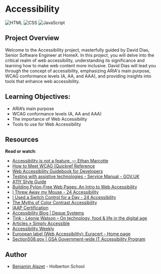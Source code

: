 # Accessibility

 ![HTML](https://img.shields.io/badge/-HTML-orange?logo=html5&logoColor=white) ![CSS](https://img.shields.io/badge/-CSS-blue?logo=css3&logoColor=white) ![JavaScript](https://img.shields.io/badge/-JavaScript-yellow?logo=javascript&logoColor=white)
 
## Project Overview

Welcome to the Accessibility project, masterfully guided by David Dias, Senior Software Engineer at HomeX. In this project, you will delve into the critical realm of web accessibility, understanding its significance and learning how to make web content more inclusive. David Dias will lead you through the concept of accessibility, emphasizing ARIA's main purpose, WCAG conformance levels (A, AA, and AAA), and providing insights into tools that enhance web accessibility.

## Learning Objectives:

-   ARIA’s main purpose
-   WCAG conformance levels (A, AA and AAA)
-   The importance of Web Accessibility
-   Tools to use for Web Accessibility

## Resources

**Read or watch**:

-   [Accessibility is not a feature. — Ethan Marcotte](https://intranet.hbtn.io/rltoken/KpTE68V9GdL7pm4l6ImWSg "Accessibility is not a feature. — Ethan Marcotte")
-   [How to Meet WCAG (Quickref Reference](https://intranet.hbtn.io/rltoken/UZmj1x99WEmIOEdfuYzAXQ "How to Meet WCAG (Quickref Reference")
-   [Web Accessibility Guidebook for Developers](https://intranet.hbtn.io/rltoken/F_Z9DJFNJmPGw7Z_1kP8bA "Web Accessibility Guidebook for Developers")
-   [Testing with assistive technologies - Service Manual - GOV.UK](https://intranet.hbtn.io/rltoken/is-SqFqGDu8knDObDQGpFg "Testing with assistive technologies - Service Manual - GOV.UK")
-   [A11Y Style Guide](https://intranet.hbtn.io/rltoken/TK3c4IZchCh95mQS2Ug3yg "A11Y Style Guide")
-   [Building Pylon-Free Web Pages: An Intro to Web Accessibility](https://intranet.hbtn.io/rltoken/Lf35D4vRP8_HaRl1KMCzPA "Building Pylon-Free Web Pages: An Intro to Web Accessibility")
-   [I Threw Away my Mouse - 24 Accessibility](https://intranet.hbtn.io/rltoken/n0rn0d1ICp3ABu7AphCqvg "I Threw Away my Mouse - 24 Accessibility")
-   [I Used a Switch Control for a Day - 24 Accessibility](https://intranet.hbtn.io/rltoken/ZpcevrahJ1gRAzc8g8NEAA "I Used a Switch Control for a Day - 24 Accessibility")
-   [The Myths of Color Contrast Accessibility](https://intranet.hbtn.io/rltoken/oPQaEDv3bje2tBh68ZzipA "The Myths of Color Contrast Accessibility")
-   [IAAP Certification](https://intranet.hbtn.io/rltoken/ReDC1Yb2hozDGYfKuD22pw "IAAP Certification")
-   [Accessibility Blog | Deque Systems](https://intranet.hbtn.io/rltoken/YVYK-Uv9g_qfbkquiZE0oQ "Accessibility Blog | Deque Systems")
-   [Tink - Léonie Watson – On technology, food & life in the digital age](https://intranet.hbtn.io/rltoken/c9Hg5OQRvH4O-w2Fkuv9Qg "Tink - Léonie Watson – On technology, food & life in the digital age")
-   [Articles » Simply Accessible](https://intranet.hbtn.io/rltoken/8GcL3tMFf4qi3exOdio40w "Articles » Simply Accessible")
-   [Accessibility Weekly](https://intranet.hbtn.io/rltoken/5muNy3USi2Bk8k5fZvkoig "Accessibility Weekly")
-   [European label (Web Accessibility): Euracert - Home page](https://intranet.hbtn.io/rltoken/P0-K5OAH5TXnTsgmJpxpLw "European label (Web Accessibility): Euracert - Home page")
-   [Section508.gov | GSA Government-wide IT Accessibility Program](https://intranet.hbtn.io/rltoken/uYjFPb1Js37PT0mNUhr8CQ "Section508.gov | GSA Government-wide IT Accessibility Program")

## Author
- [Benjamin Alazet](https://github.com/Yliaze) - Holberton School